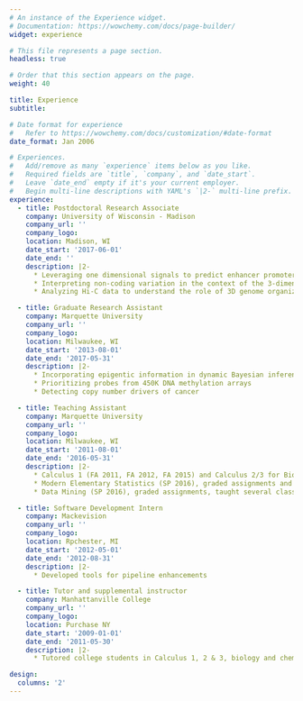 ```yaml
---
# An instance of the Experience widget.
# Documentation: https://wowchemy.com/docs/page-builder/
widget: experience

# This file represents a page section.
headless: true

# Order that this section appears on the page.
weight: 40

title: Experience
subtitle:

# Date format for experience
#   Refer to https://wowchemy.com/docs/customization/#date-format
date_format: Jan 2006

# Experiences.
#   Add/remove as many `experience` items below as you like.
#   Required fields are `title`, `company`, and `date_start`.
#   Leave `date_end` empty if it's your current employer.
#   Begin multi-line descriptions with YAML's `|2-` multi-line prefix.
experience:
  - title: Postdoctoral Research Associate
    company: University of Wisconsin - Madison
    company_url: ''
    company_logo: 
    location: Madison, WI
    date_start: '2017-06-01'
    date_end: ''
    description: |2-
      * Leveraging one dimensional signals to predict enhancer promoter interactions
      * Interpreting non-coding variation in the context of the 3-dimensional genome
      * Analyzing Hi-C data to understand the role of 3D genome organization in the window of breast cancer susceptibility

  - title: Graduate Research Assistant
    company: Marquette University
    company_url: ''
    company_logo: 
    location: Milwaukee, WI
    date_start: '2013-08-01'
    date_end: '2017-05-31'
    description: |2-
      * Incorporating epigentic information in dynamic Bayesian inference of gene regulatory networks  
      * Prioritizing probes from 450K DNA methylation arrays
      * Detecting copy number drivers of cancer

  - title: Teaching Assistant
    company: Marquette University
    company_url: ''
    company_logo: 
    location: Milwaukee, WI
    date_start: '2011-08-01'
    date_end: '2016-05-31'
    description: |2-
      * Calculus 1 (FA 2011, FA 2012, FA 2015) and Calculus 2/3 for Biomed/Civil Engineers (SP 2012, SP 2013), taught sections, graded assignments, held office hours
      * Modern Elementary Statistics (SP 2016), graded assignments and held office hours 
      * Data Mining (SP 2016), graded assignments, taught several classes

  - title: Software Development Intern
    company: Mackevision
    company_url: ''
    company_logo: 
    location: Rpchester, MI
    date_start: '2012-05-01'
    date_end: '2012-08-31'
    description: |2-
      * Developed tools for pipeline enhancements 

  - title: Tutor and supplemental instructor
    company: Manhattanville College
    company_url: ''
    company_logo: 
    location: Purchase NY
    date_start: '2009-01-01'
    date_end: '2011-05-30'
    description: |2-
      * Tutored college students in Calculus 1, 2 & 3, biology and chemistry

design:
  columns: '2'
---
```

